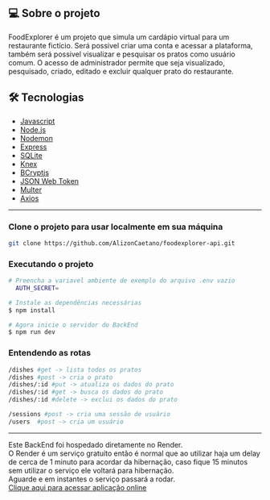 ## 💻 Sobre o projeto
FoodExplorer é um projeto que simula um cardápio virtual para um restaurante fictício.
Será possivel criar uma conta e acessar a plataforma, também será possivel visualizar e pesquisar os pratos como usuário comum. 
O acesso de administrador permite que seja visualizado, pesquisado, criado, editado e excluir qualquer prato do restaurante.

## 🛠 Tecnologias
- [Javascript](https://developer.mozilla.org/pt-BR/docs/Web/JavaScript)
- [Node.js](https://nodejs.org/en/)
- [Nodemon](https://nodemon.io/)
- [Express](https://expressjs.com)
- [SQLite](https://www.sqlite.org/index.html)
- [Knex](https://knexjs.org/)
- [BCryptjs](https://www.npmjs.com/package/bcryptjs)
- [JSON Web Token](https://www.npmjs.com/package/jsonwebtoken)
- [Multer](https://www.npmjs.com/package/multer)
- [Axios](https://www.npmjs.com/package/axios)
  
______
### Clone o projeto para usar localmente em sua máquina
```bash
git clone https://github.com/AlizonCaetano/foodexplorer-api.git
```

### Executando o projeto
```bash
# Preencha a variavel ambiente de exemplo do arquivo .env vazio
  AUTH_SECRET=

# Instale as dependências necessárias
$ npm install

# Agora inicie o servidor do BackEnd
$ npm run dev
```

###  Entendendo as rotas

```bash
/dishes #get -> lista todos os pratos
/dishes #post -> cria o prato
/dishes/:id #put -> atualiza os dados do prato
/dishes/:id #get -> busca os dados do prato
/dishes/:id #delete -> exclui os dados do prato

/sessions #post -> cria uma sessão de usuário
/users  #post -> cria um usuário
```

_________
Este BackEnd foi hospedado diretamente no Render. 
<br>
O Render é um serviço gratuíto então é normal que ao utilizar haja um delay de cerca de 1 minuto para acordar da hibernação, caso fique 15 minutos sem utilizar o serviço ele voltará para hibernação.
<br>
Aguarde e em instantes o serviço passará a rodar.
<br>
[Clique aqui para acessar aplicação online](https://beta-foodexplorer.netlify.app/)
